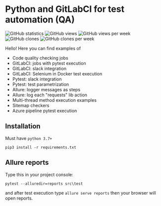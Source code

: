 # Python and GitLabCI for test automation (QA)

![GitHub statistics](https://raw.githubusercontent.com/aleksandr-kotlyar/python_and_gitlab/traffic-2021/traffic-python_and_gitlab/in_2021.svg)
![GitHub views](https://raw.githubusercontent.com/aleksandr-kotlyar/python_and_gitlab/traffic-2021/traffic-python_and_gitlab/views.svg)
![GitHub views per week](https://raw.githubusercontent.com/aleksandr-kotlyar/python_and_gitlab/traffic-2021/traffic-python_and_gitlab/views_per_week.svg)
![GitHub clones](https://raw.githubusercontent.com/aleksandr-kotlyar/python_and_gitlab/traffic-2021/traffic-python_and_gitlab/clones.svg)
![GitHub clones per week](https://raw.githubusercontent.com/aleksandr-kotlyar/python_and_gitlab/traffic-2021/traffic-python_and_gitlab/clones_per_week.svg)

Hello! Here you can find examples of
* Code quality checking jobs
* GitLabCI: jobs with pytest execution
* GitLabCI: slack integration
* GitLabCI: Selenium in Docker test execution
* Pytest: slack integration
* Pytest: test parametrization
* Allure: logger messages as steps
* Allure: log each "requests" lib action
* Multi-thread method execution examples
* Sitemap checkers
* Azure pipeline pytest execution

## Installation 
Must have `python 3.7+`

`pip3 install -r requirements.txt`

## Allure reports
Type this in your project console:

`pytest --alluredir=reports src\test`

and after test execution type `allure serve reports` then your browser will open reports.

